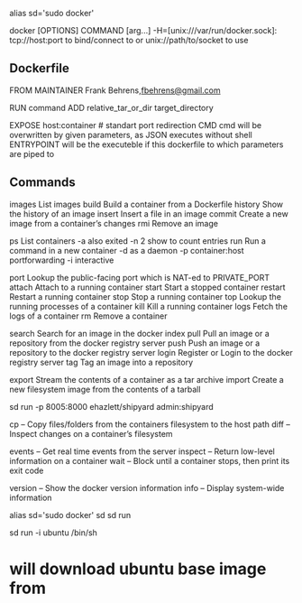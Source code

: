 alias sd='sudo docker'

docker [OPTIONS] COMMAND [arg...]
 -H=[unix:///var/run/docker.sock]: tcp://host:port to bind/connect to or unix://path/to/socket to use

## Dockerfile
FROM
MAINTAINER Frank Behrens,fbehrens@gmail.com

RUN command
ADD relative_tar_or_dir target_directory

EXPOSE host:container # standart port redirection
CMD cmd will be overwritten by given parameters, as JSON executes without shell
ENTRYPOINT will be the executeble if this dockerfile to which parameters are piped to

## Commands
images  List images
build   Build a container from a Dockerfile
history Show the history of an image
insert  Insert a file in an image
commit  Create a new image from a container’s changes
rmi     Remove an image

ps      List  containers
  -a      also exited
  -n 2    show to count entries
run     Run a command in a new container
  -d      as a daemon
  -p      container:host      portforwarding
  -i      interactive

port    Lookup the public-facing port which is NAT-ed to PRIVATE_PORT
attach  Attach to a running container
start   Start a stopped container
restart Restart a running container
stop    Stop a running container
top     Lookup the running processes of a container
kill    Kill a running container
logs    Fetch the logs of a container
rm      Remove a container

search  Search for an image in the docker index
pull    Pull an image or a repository from the docker registry server
push    Push an image or a repository to the docker registry server
login   Register or Login to the docker registry server
tag     Tag an image into a repository

export  Stream the contents of a container as a tar archive
import  Create a new filesystem image from the contents of a tarball



sd run -p 8005:8000 ehazlett/shipyard
admin:shipyard


cp – Copy files/folders from the containers filesystem to the host path
diff – Inspect changes on a container’s filesystem

events – Get real time events from the server
inspect – Return low-level information on a container
wait – Block until a container stops, then print its exit code

version – Show the docker version information
info – Display system-wide information



alias sd='sudo docker'
sd
sd run



sd run -i ubuntu  /bin/sh
# will download ubuntu base image from

